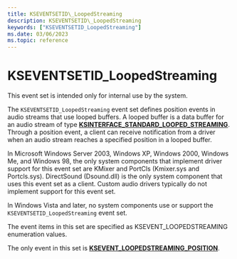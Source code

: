 ```yaml
---
title: KSEVENTSETID\_LoopedStreaming
description: KSEVENTSETID\_LoopedStreaming
keywords: ["KSEVENTSETID_LoopedStreaming"]
ms.date: 03/06/2023
ms.topic: reference
---
```


# KSEVENTSETID\_LoopedStreaming


This event set is intended only for internal use by the system.

The `KSEVENTSETID_LoopedStreaming` event set defines position events in audio streams that use looped buffers. A looped buffer is a data buffer for an audio stream of type [**KSINTERFACE\_STANDARD\_LOOPED\_STREAMING**](../stream/ksinterface-standard-looped-streaming.md). Through a position event, a client can receive notification from a driver when an audio stream reaches a specified position in a looped buffer.

In Microsoft Windows Server 2003, Windows XP, Windows 2000, Windows Me, and Windows 98, the only system components that implement driver support for this event set are KMixer and PortCls (Kmixer.sys and Portcls.sys). DirectSound (Dsound.dll) is the only system component that uses this event set as a client. Custom audio drivers typically do not implement support for this event set.

In Windows Vista and later, no system components use or support the `KSEVENTSETID_LoopedStreaming` event set.

The event items in this set are specified as KSEVENT\_LOOPEDSTREAMING enumeration values.

The only event in this set is [**KSEVENT\_LOOPEDSTREAMING\_POSITION**](ksevent-loopedstreaming-position.md).

 

